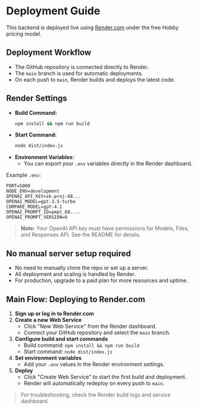 # Deployment Guide

This backend is deployed live using [Render.com](https://render.com) under the free Hobby pricing model.

## Deployment Workflow

- The GitHub repository is connected directly to Render.
- The `main` branch is used for automatic deployments.
- On each push to `main`, Render builds and deploys the latest code.

## Render Settings

- **Build Command:**
  ```bash
  npm install && npm run build
  ```
- **Start Command:**
  ```bash
  node dist/index.js
  ```
- **Environment Variables:**
  - You can export your `.env` variables directly in the Render dashboard.

Example `.env`:

```env
PORT=5000
NODE_ENV=development
OPENAI_API_KEY=sk-proj-68...
OPENAI_MODEL=gpt-3.5-turbo
COMPARE_MODEL=gpt-4.1
OPENAI_PROMPT_ID=pmpt_68....
OPENAI_PROMPT_VERSION=6
```

> **Note:** Your OpenAI API key must have permissions for Models, Files, and Responses API. See the README for details.

## No manual server setup required

- No need to manually clone the repo or set up a server.
- All deployment and scaling is handled by Render.
- For production, upgrade to a paid plan for more resources and uptime.

## Main Flow: Deploying to Render.com

1. **Sign up or log in to Render.com**
2. **Create a new Web Service**
   - Click "New Web Service" from the Render dashboard.
   - Connect your GitHub repository and select the `main` branch.
3. **Configure build and start commands**
   - Build command: `npm install && npm run build`
   - Start command: `node dist/index.js`
4. **Set environment variables**
   - Add your `.env` values in the Render environment settings.
5. **Deploy**
   - Click "Create Web Service" to start the first build and deployment.
   - Render will automatically redeploy on every push to `main`.

> For troubleshooting, check the Render build logs and service dashboard.
